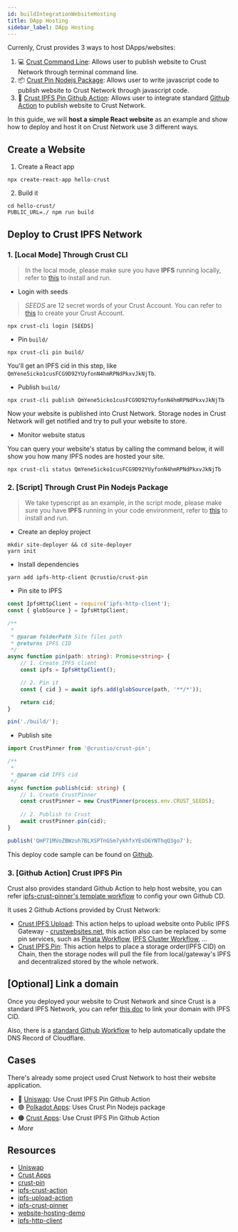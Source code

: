```yaml
---
id: buildIntegrationWebsiteHosting
title: DApp Hosting
sidebar_label: DApp Hosting
---
```


Currenly, Crust provides 3 ways to host DApps/websites:

1. 💻 [Crust Command Line](https://github.com/crustio/crust-cli): Allows user to publish website to Crust Network through terminal command line.
2. 📦 [Crust Pin Nodejs Package](https://github.com/crustio/crust.js/tree/main/packages/crust-pin): Allows user to write javascript code to publish website to Crust Network through javascript code.
3. 🔗 [Crust IPFS Pin Github Action](https://github.com/crustio/ipfs-crust-action): Allows user to integrate standard [Github Action](https://github.com/features/actions) to publish website to Crust Network.

In this guide, we will **host a simple React website** as an example and show how to deploy and host it on Crust Network use 3 different ways.

## Create a Website

1. Create a React app

```shell
npx create-react-app hello-crust
```

2. Build it

```shell
cd hello-crust/
PUBLIC_URL=./ npm run build
```

## Deploy to Crust IPFS Network

### 1. [Local Mode] Through Crust CLI

> In the local mode, please make sure you have **IPFS** running locally, refer to [this](https://ipfs.io/#install) to install and run.

- Login with seeds

> *SEEDS* are 12 secret words of your Crust Account. You can refer to [this](crust-account.md) to create your Crust Account.

```shell
npx crust-cli login [SEEDS]
```

- Pin `build/`

```shell
npx crust-cli pin build/
```

You'll get an IPFS cid in this step, like `QmYene5icko1cusFCG9D92YUyfonN4hmRPNdPkxvJkNjTb`.

- Publish `build/`

```shell
npx crust-cli publish QmYene5icko1cusFCG9D92YUyfonN4hmRPNdPkxvJkNjTb
```

Now your website is published into Crust Network. Storage nodes in Crust Network will get notified and try to pull your website to store.

- Monitor website status

You can query your website's status by calling the command below, it will show you how many IPFS nodes are hosted your site.

```shell
npx crust-cli status QmYene5icko1cusFCG9D92YUyfonN4hmRPNdPkxvJkNjTb
```

### 2. [Script] Through Crust Pin Nodejs Package

> We take typescript as an example, in the script mode, please make sure you have **IPFS** running in your code environment, refer to [this](https://ipfs.io/#install) to install and run.

- Create an deploy project

```shell
mkdir site-deployer && cd site-deployer
yarn init
```

- Install dependencies

```shell
yarn add ipfs-http-client @crustio/crust-pin
```

- Pin site to IPFS

```typescript
const IpfsHttpClient = require('ipfs-http-client');
const { globSource } = IpfsHttpClient;

/**
 * 
 * @param folderPath Site files path
 * @returns IPFS CID
 */
async function pin(path: string): Promise<string> {
    // 1. Create IPFS client
    const ipfs = IpfsHttpClient();

    // 2. Pin it
    const { cid } = await ipfs.add(globSource(path, '**/*'));

    return cid;
}

pin('./build/');
```
  
- Publish site

```typescript
import CrustPinner from '@crustio/crust-pin';

/**
 * 
 * @param cid IPFS cid
 */
async function publish(cid: string) {
    // 1. Create CrustPinner
    const crustPinner = new CrustPinner(process.env.CRUST_SEEDS);
    
    // 2. Publish to Crust
    await crustPinner.pin(cid);
}

publish('QmP71MVoZBWzuh7BLXSPTnGSm7ykhfxYEsD6YNThqQ3go7');
```

This deploy code sample can be found on [Github](https://github.com/crustio/crust-demo/tree/main/website-hosting-demo).

### 3. [Github Action] Crust IPFS Pin

Crust also provides standard Github Action to help host website, you can refer [ipfs-crust-pinner's template workflow](https://github.com/crustio/ipfs-crust-pinner/blob/main/.github/workflows/template.yml) to config your own Github CD.

It uses 2 Github Actions provided by Crust Network:

- [Crust IPFS Upload](https://github.com/marketplace/actions/crust-ipfs-upload): This action helps to upload website onto Public IPFS Gateway - [crustwebsites.net](https://crustwebsites.net/ipfs/bafybeifx7yeb55armcsxwwitkymga5xf53dxiarykms3ygqic223w5sk3m#x-ipfs-companion-no-redirect), this action also can be replaced by some pin services, such as [Pinata Workflow](https://github.com/marketplace/actions/ipfs-pinata-deploy-github-action), [IPFS Cluster Workflow](https://github.com/marketplace/actions/add-to-ipfs), ...
- [Crust IPFS Pin](https://github.com/marketplace/actions/crust-ipfs-pin): This action helps to place a storage order(IPFS CID) on Chain, then the storage nodes will pull the file from local/gateway's IPFS and decentralized stored by the whole network.

## [Optional] Link a domain

Once you deployed your website to Crust Network and since Crust is a standard IPFS Network, you can refer [this doc](https://docs.ipfs.io/how-to/websites-on-ipfs/link-a-domain/#domain-name-service-dns) to link your domain with IPFS CID.

Also, there is a [standard Github Workflow](https://github.com/crustio/ipfs-crust-pinner/blob/main/.github/workflows/DNSLink-template.yml) to help automatically update the DNS Record of Cloudflare.

## Cases

There's already some project used Crust Network to host their website application.

- 🦄 [Uniswap](https://github.com/Uniswap/uniswap-interface/blob/main/.github/workflows/release.yaml#L57): Use Crust IPFS Pin Github Action
- 🟣 [Polkadot Apps](https://github.com/polkadot-js/apps/blob/master/scripts/ipfsUpload.cjs#L64-L65): Uses Crust Pin Nodejs package
- 🟠 [Crust Apps](https://github.com/crustio/crust-apps/actions/workflows/release.yml): Use Crust IPFS Pin Github Action
- *More*

## Resources

- [Uniswap](https://github.com/Uniswap/uniswap-interface)
- [Crust Apps](https://github.com/crustio/crust-apps/)
- [crust-pin](https://github.com/crustio/crust.js/tree/main/packages/crust-pin)
- [ipfs-crust-action](https://github.com/crustio/ipfs-crust-action)
- [ipfs-upload-action](https://github.com/crustio/ipfs-upload-action)
- [ipfs-crust-pinner](https://github.com/crustio/ipfs-crust-pinner)
- [website-hosting-demo](https://github.com/crustio/crust-demo/tree/main/website-hosting-demo)
- [ipfs-http-client](https://github.com/ipfs/js-ipfs/tree/master/packages/ipfs-http-client)
